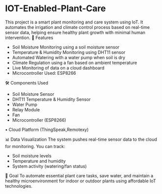 # IOT-Enabled-Plant-Care
This project is a smart plant monitoring and care system using IoT. It automates the irrigation and climate control process based on real-time sensor data, helping ensure healthy plant growth with minimal human intervention.
🔧 Features
- Soil Moisture Monitoring using a soil moisture sensor
- Temperature & Humidity Monitoring using DHT11 sensor
- Automated Watering with a water pump when soil is dry
- Climate Regulation using a fan based on ambient temperature
- Live Monitoring of data on a cloud dashboard 
- Microcontroller Used: ESP8266

🛠️ Components Used
- Soil Moisture Sensor
- DHT11 Temperature & Humidity Sensor
- Water Pump
- Relay Module
- Fan
- Microcontroller (ESP8266)

• Cloud Platform (ThingSpeak,Remotexy)

📊 Data Visualization
The system pushes real-time sensor data to the cloud for monitoring. You can track:
- Soil moisture levels
- Temperature and humidity
- System activity (watering/fan status)

🎯 Goal
To automate essential plant care tasks, save water, and maintain a healthy microenvironment for indoor or outdoor plants using affordable IoT technologies.

